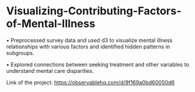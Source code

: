 # Visualizing-Contributing-Factors-of-Mental-Illness
•	Preprocessed survey data and used d3 to visualize mental illness relationships with various factors and identified hidden patterns in subgroups.

•	Explored connections between seeking treatment and other variables to understand mental care disparities.

Link of the project: https://observablehq.com/d/9f169a0bd60050d6
